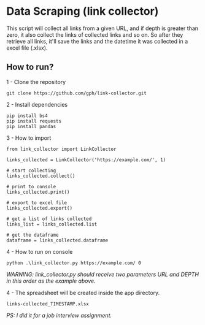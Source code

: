 # Data Scraping (link collector)

This script will collect all links from a given URL, and if depth is greater than zero, it also collect the links of collected links and so on. So after they retrieve all links, it'll save the links and the datetime it was collected in a excel file (.xlsx).

## How to run?
1 - Clone the repository
```
git clone https://github.com/gph/link-collector.git
```

2 - Install dependencies
```
pip install bs4
pip install requests
pip install pandas
```
3 - How to import

```
from link_collector import LinkCollector

links_collected = LinkCollector('https://example.com/', 1)

# start collecting
links_collected.collect()

# print to console
links_collected.print()

# export to excel file
links_collected.export()

# get a list of links collected
links_list = links_collected.list

# get the dataframe
dataframe = links_collected.dataframe
```

4 - How to run on console
```
python .\link_collector.py https://example.com/ 0 
```
<i>WARNING: link_collector.py should receive two parameters URL and DEPTH in this order as the example above.</i>

4 - The spreadsheet will be created inside the app directory.
```
links-collected_TIMESTAMP.xlsx
```

<i>PS: I did it for a job interview assignment.</i>